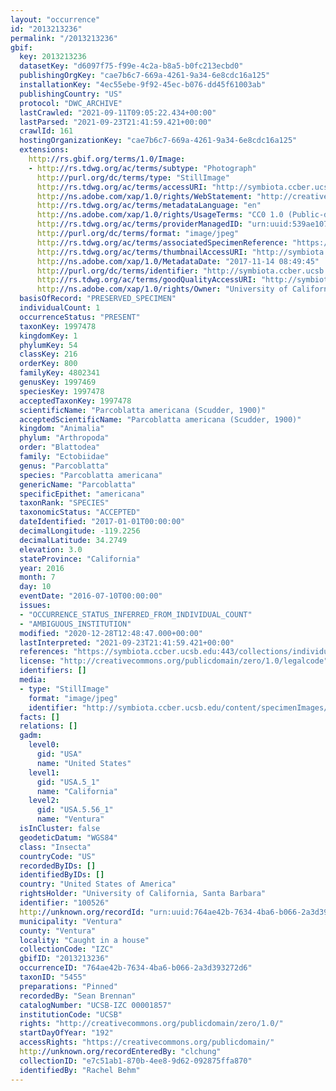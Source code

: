 ```yaml
---
layout: "occurrence"
id: "2013213236"
permalink: "/2013213236"
gbif:
  key: 2013213236
  datasetKey: "d6097f75-f99e-4c2a-b8a5-b0fc213ecbd0"
  publishingOrgKey: "cae7b6c7-669a-4261-9a34-6e8cdc16a125"
  installationKey: "4ec55ebe-9f92-45ec-b076-dd45f61003ab"
  publishingCountry: "US"
  protocol: "DWC_ARCHIVE"
  lastCrawled: "2021-09-11T09:05:22.434+00:00"
  lastParsed: "2021-09-23T21:41:59.421+00:00"
  crawlId: 161
  hostingOrganizationKey: "cae7b6c7-669a-4261-9a34-6e8cdc16a125"
  extensions:
    http://rs.gbif.org/terms/1.0/Image:
    - http://rs.tdwg.org/ac/terms/subtype: "Photograph"
      http://purl.org/dc/terms/type: "StillImage"
      http://rs.tdwg.org/ac/terms/accessURI: "http://symbiota.ccber.ucsb.edu/content/specimenImages/UCSB_IZC/UCSB-IZC00001/UCSB-IZC_00001857_lg.jpg"
      http://ns.adobe.com/xap/1.0/rights/WebStatement: "http://creativecommons.org/publicdomain/zero/1.0/"
      http://rs.tdwg.org/ac/terms/metadataLanguage: "en"
      http://ns.adobe.com/xap/1.0/rights/UsageTerms: "CC0 1.0 (Public-domain)"
      http://rs.tdwg.org/ac/terms/providerManagedID: "urn:uuid:539ae107-5e29-4ee6-b584-700f143de240"
      http://purl.org/dc/terms/format: "image/jpeg"
      http://rs.tdwg.org/ac/terms/associatedSpecimenReference: "https://symbiota.ccber.ucsb.edu:443/collections/individual/index.php?occid=100526"
      http://rs.tdwg.org/ac/terms/thumbnailAccessURI: "http://symbiota.ccber.ucsb.edu/content/specimenImages/UCSB_IZC/UCSB-IZC00001/UCSB-IZC_00001857_tn.jpg"
      http://ns.adobe.com/xap/1.0/MetadataDate: "2017-11-14 08:49:45"
      http://purl.org/dc/terms/identifier: "http://symbiota.ccber.ucsb.edu/content/specimenImages/UCSB_IZC/UCSB-IZC00001/UCSB-IZC_00001857_lg.jpg"
      http://rs.tdwg.org/ac/terms/goodQualityAccessURI: "http://symbiota.ccber.ucsb.edu/content/specimenImages/UCSB_IZC/UCSB-IZC00001/UCSB-IZC_00001857.jpg"
      http://ns.adobe.com/xap/1.0/rights/Owner: "University of California, Santa Barbara"
  basisOfRecord: "PRESERVED_SPECIMEN"
  individualCount: 1
  occurrenceStatus: "PRESENT"
  taxonKey: 1997478
  kingdomKey: 1
  phylumKey: 54
  classKey: 216
  orderKey: 800
  familyKey: 4802341
  genusKey: 1997469
  speciesKey: 1997478
  acceptedTaxonKey: 1997478
  scientificName: "Parcoblatta americana (Scudder, 1900)"
  acceptedScientificName: "Parcoblatta americana (Scudder, 1900)"
  kingdom: "Animalia"
  phylum: "Arthropoda"
  order: "Blattodea"
  family: "Ectobiidae"
  genus: "Parcoblatta"
  species: "Parcoblatta americana"
  genericName: "Parcoblatta"
  specificEpithet: "americana"
  taxonRank: "SPECIES"
  taxonomicStatus: "ACCEPTED"
  dateIdentified: "2017-01-01T00:00:00"
  decimalLongitude: -119.2256
  decimalLatitude: 34.2749
  elevation: 3.0
  stateProvince: "California"
  year: 2016
  month: 7
  day: 10
  eventDate: "2016-07-10T00:00:00"
  issues:
  - "OCCURRENCE_STATUS_INFERRED_FROM_INDIVIDUAL_COUNT"
  - "AMBIGUOUS_INSTITUTION"
  modified: "2020-12-28T12:48:47.000+00:00"
  lastInterpreted: "2021-09-23T21:41:59.421+00:00"
  references: "https://symbiota.ccber.ucsb.edu:443/collections/individual/index.php?occid=100526"
  license: "http://creativecommons.org/publicdomain/zero/1.0/legalcode"
  identifiers: []
  media:
  - type: "StillImage"
    format: "image/jpeg"
    identifier: "http://symbiota.ccber.ucsb.edu/content/specimenImages/UCSB_IZC/UCSB-IZC00001/UCSB-IZC_00001857_lg.jpg"
  facts: []
  relations: []
  gadm:
    level0:
      gid: "USA"
      name: "United States"
    level1:
      gid: "USA.5_1"
      name: "California"
    level2:
      gid: "USA.5.56_1"
      name: "Ventura"
  isInCluster: false
  geodeticDatum: "WGS84"
  class: "Insecta"
  countryCode: "US"
  recordedByIDs: []
  identifiedByIDs: []
  country: "United States of America"
  rightsHolder: "University of California, Santa Barbara"
  identifier: "100526"
  http://unknown.org/recordId: "urn:uuid:764ae42b-7634-4ba6-b066-2a3d393272d6"
  municipality: "Ventura"
  county: "Ventura"
  locality: "Caught in a house"
  collectionCode: "IZC"
  gbifID: "2013213236"
  occurrenceID: "764ae42b-7634-4ba6-b066-2a3d393272d6"
  taxonID: "5455"
  preparations: "Pinned"
  recordedBy: "Sean Brennan"
  catalogNumber: "UCSB-IZC 00001857"
  institutionCode: "UCSB"
  rights: "http://creativecommons.org/publicdomain/zero/1.0/"
  startDayOfYear: "192"
  accessRights: "https://creativecommons.org/publicdomain/"
  http://unknown.org/recordEnteredBy: "clchung"
  collectionID: "e7c51ab1-870b-4ee8-9d62-092875ffa870"
  identifiedBy: "Rachel Behm"
---
```

